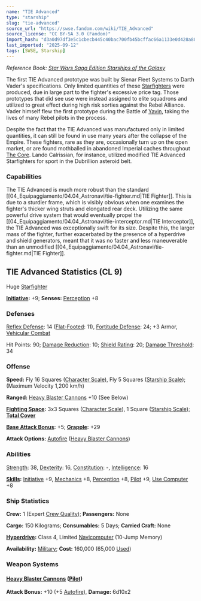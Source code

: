 ```yaml
---
name: "TIE Advanced"
type: "starship"
slug: "tie-advanced"
source_url: "https://swse.fandom.com/wiki/TIE_Advanced"
source_license: "CC BY-SA 3.0 (Fandom)"
import_hash: "d3a0d97df3e5c1cbecb445c40bac700fb45bcffac66a1133e0d428a888cbe05f"
last_imported: "2025-09-12"
tags: [SWSE, Starship]
---
```

*Reference Book: [Star Wars Saga Edition Starships of the Galaxy](https://swse.fandom.com/wiki/Star_Wars_Saga_Edition_Starships_of_the_Galaxy)*

The first TIE Advanced prototype was built by Sienar Fleet Systems to Darth Vader's specifications. Only limited quantities of these [Starfighters](https://swse.fandom.com/wiki/Starfighters) were produced, due in large part to the fighter's excessive price tag. Those prototypes that did see use were instead assigned to elite squadrons and utilized to great effect during high risk sorties against the Rebel Alliance. Vader himself flew the first prototype during the Battle of [Yavin](https://swse.fandom.com/wiki/Yavin), taking the lives of many Rebel pilots in the process.

Despite the fact that the TIE Advanced was manufactured only in limited quantities, it can still be found in use many years after the collapse of the Empire. These fighters, rare as they are, occasionally turn up on the open market, or are found mothballed in abandoned Imperial caches throughout [The Core](https://swse.fandom.com/wiki/The_Core). Lando Calrissian, for instance, utilized modified TIE Advanced Starfighters for sport in the Dubrillion asteroid belt.

### Capabilities
The TIE Advanced is much more robust than the standard [[04_Equipaggiamento/04.04_Astronavi/tie-fighter.md|TIE Fighter]]. This is due to a sturdier frame, which is visibly obvious when one examines the fighter's thicker wing struts and elongated rear deck. Utilizing the same powerful drive system that would eventually propel the [[04_Equipaggiamento/04.04_Astronavi/tie-interceptor.md|TIE Interceptor]], the TIE Advanced was exceptionally swift for its size. Despite this, the larger mass of the fighter, further exacerbated by the presence of a hyperdrive and shield generators, meant that it was no faster and less maneuverable than an unmodified [[04_Equipaggiamento/04.04_Astronavi/tie-fighter.md|TIE Fighter]].

## TIE Advanced Statistics (CL 9)
Huge [Starfighter](https://swse.fandom.com/wiki/Starfighter)

**[Initiative](https://swse.fandom.com/wiki/Initiative):** +9; **Senses:** [Perception](https://swse.fandom.com/wiki/Perception) +8
### Defenses
[Reflex Defense](https://swse.fandom.com/wiki/Reflex_Defense_(Vehicles)): 14 ([Flat-Footed](https://swse.fandom.com/wiki/Flat-Footed): 11), [Fortitude Defense](https://swse.fandom.com/wiki/Fortitude_Defense_(Vehicles)): 24; +3 Armor, [Vehicular Combat](https://swse.fandom.com/wiki/Vehicular_Combat)

Hit Points: 90; [Damage Reduction](https://swse.fandom.com/wiki/Damage_Reduction): 10; [Shield Rating](https://swse.fandom.com/wiki/Shield_Rating): 20; [Damage Threshold](https://swse.fandom.com/wiki/Damage_Threshold_(Vehicles)): 34
### Offense
**Speed:** Fly 16 Squares ([Character Scale](https://swse.fandom.com/wiki/Character_Scale)), Fly 5 Squares ([Starship Scale](https://swse.fandom.com/wiki/Starship_Scale)); (Maximum Velocity 1,200 km/h)

**Ranged:** [Heavy Blaster Cannons](https://swse.fandom.com/wiki/Heavy_Blaster_Cannons) +10 (See Below)

**[Fighting Space](https://swse.fandom.com/wiki/Fighting_Space):** 3x3 Squares ([Character Scale](https://swse.fandom.com/wiki/Character_Scale)), 1 Square ([Starship Scale](https://swse.fandom.com/wiki/Starship_Scale)); **[Total Cover](https://swse.fandom.com/wiki/Total_Cover)**

**[Base Attack Bonus](https://swse.fandom.com/wiki/Base_Attack_Bonus):** +5; **[Grapple](https://swse.fandom.com/wiki/Grapple):** +29

**Attack Options:** [Autofire](https://swse.fandom.com/wiki/Autofire_(Vehicle_Combat)) ([Heavy Blaster Cannons](https://swse.fandom.com/wiki/Heavy_Blaster_Cannons))
### Abilities
[Strength](https://swse.fandom.com/wiki/Strength): 38, [Dexterity](https://swse.fandom.com/wiki/Dexterity): 16, [Constitution](https://swse.fandom.com/wiki/Constitution): -, [Intelligence](https://swse.fandom.com/wiki/Intelligence): 16

**[Skills](https://swse.fandom.com/wiki/Skills):** [Initiative](https://swse.fandom.com/wiki/Initiative) +9, [Mechanics](https://swse.fandom.com/wiki/Mechanics) +8, [Perception](https://swse.fandom.com/wiki/Perception) +8, [Pilot](https://swse.fandom.com/wiki/Pilot) +9, [Use Computer](https://swse.fandom.com/wiki/Use_Computer) +8
### Ship Statistics
**Crew:** 1 (Expert [Crew Quality](https://swse.fandom.com/wiki/Crew_Quality)); **Passengers:** None

**Cargo:** 150 Kilograms; **Consumables:** 5 Days; **Carried Craft:** None

**[Hyperdrive](https://swse.fandom.com/wiki/Hyperdrive):** Class 4, Limited [Navicomputer](https://swse.fandom.com/wiki/Navicomputer) (10-Jump Memory)

**Availability:** [Military](https://swse.fandom.com/wiki/Military); **Cost:** 160,000 (65,000 [Used](https://swse.fandom.com/wiki/Used))
### Weapon Systems
#### **[Heavy Blaster Cannons](https://swse.fandom.com/wiki/Heavy_Blaster_Cannons) ([Pilot](https://swse.fandom.com/wiki/Pilot_(Vehicle_Combat)))**
**Attack Bonus:** +10 (+5 [Autofire](https://swse.fandom.com/wiki/Autofire_(Vehicle_Combat))), **Damage:** 6d10x2